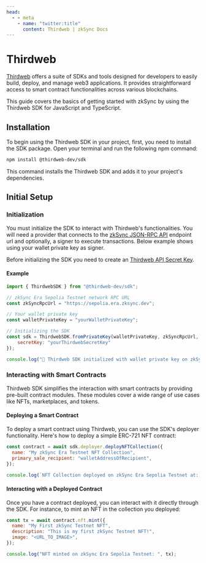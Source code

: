```yaml
---
head:
  - - meta
    - name: "twitter:title"
      content: Thirdweb | zkSync Docs
---
```


# Thirdweb

[Thirdweb](https://thirdweb.com) offers a suite of SDKs and tools designed for developers to easily build, deploy, and manage web3 applications. It provides straightforward access to smart contract functionalities across various blockchains.

This guide covers the basics of getting started with zkSync by using the Thirdweb SDK for JavaScript and TypeScript.

## Installation

To begin using the Thirdweb SDK in your project, first, you need to install the SDK package. Open your terminal and run the following npm command:

```bash
npm install @thirdweb-dev/sdk
```

This command installs the Thirdweb SDK and adds it to your project's dependencies.

## Initial Setup

### Initialization

You must initialize the SDK to interact with Thirdweb's functionalities. You will need a provider that connects to the [zkSync JSON-RPC API](https://docs.zksync.io/build/api.html) endpoint url and optionally, a signer to execute transactions. Below example shows using your wallet private key as signer.

Before initializing the SDK you need to create an [Thirdweb API Secret Key](https://thirdweb.com/create-api-key).

#### Example

```javascript
import { ThirdwebSDK } from "@thirdweb-dev/sdk";

// zkSync Era Sepolia Testnet network RPC URL
const zkSyncRpcUrl = "https://sepolia.era.zksync.dev";

// Your wallet private key
const walletPrivateKey = "yourWalletPrivateKey";

// Initializing the SDK
const sdk = ThirdwebSDK.fromPrivateKey(walletPrivateKey, zkSyncRpcUrl, {
    secretKey: "yourThirdwebSecretKey"
});

console.log("🚀 Thirdweb SDK initialized with wallet private key on zkSync Era Sepolia Testnet");
```

### Interacting with Smart Contracts

Thirdweb SDK simplifies the interaction with smart contracts by providing pre-built contract modules. These modules cover a wide range of use cases like NFTs, marketplaces, and tokens.

#### Deploying a Smart Contract

To deploy a smart contract using Thirdweb, you can use the SDK's deployer functionality. Here's how to deploy a simple ERC-721 NFT contract:

```javascript
const contract = await sdk.deployer.deployNFTCollection({
  name: "My zkSync Era Testnet NFT Collection",
  primary_sale_recipient: "walletAddressOfRecipient",
});

console.log(`NFT Collection deployed on zkSync Era Sepolia Testnet at: ${contract.address}`);
```

#### Interacting with a Deployed Contract

Once you have a contract deployed, you can interact with it directly through the SDK. For instance, to mint an NFT in the collection you deployed:

```javascript
const tx = await contract.nft.mint({
  name: "My First zkSync Testnet NFT",
  description: "This is my first zkSync Testnet NFT!",
  image: "<URL_TO_IMAGE>",
});

console.log("NFT minted on zkSync Era Sepolia Testnet: ", tx);